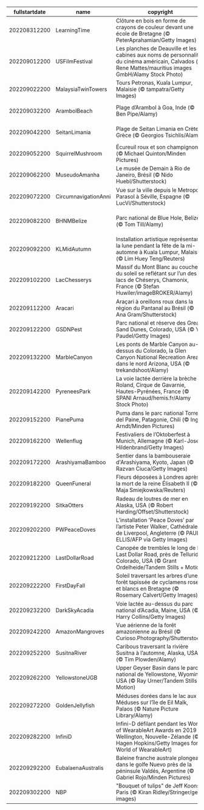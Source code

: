 |fullstartdate|name|copyright|title|image|
|--|--|--|--|--|
202208312200|LearningTime|Clôture en bois en forme de crayons de couleur devant une école de Bretagne (© PeterAprahamian/Getty Images)|C'est reparti pour un tour !|![](/fr-FR/2022/09/202208312200LearningTime.jpg)|
202209012200|USFilmFestival|Les planches de Deauville et les cabines aux noms de personnalités du cinéma américain, Calvados (© Rene Mattes/mauritius images GmbH/Alamy Stock Photo)|Action !|![](/fr-FR/2022/09/202209012200USFilmFestival.jpg)|
202209022200|MalaysiaTwinTowers|Tours Petronas, Kuala Lumpur, Malaisie (© tampatra/Getty Images)|La taille compte|![](/fr-FR/2022/09/202209022200MalaysiaTwinTowers.jpg)|
202209032200|ArambolBeach|Plage d’Arambol à Goa, Inde (© Ben Pipe/Alamy)|L'autre facette de l'Inde|![](/fr-FR/2022/09/202209032200ArambolBeach.jpg)|
202209042200|SeitanLimania|Plage de Seitan Limania en Crète, Grèce (© Georgios Tsichlis/Alamy)|Tout petit coin de paradis|![](/fr-FR/2022/09/202209042200SeitanLimania.jpg)|
202209052200|SquirrelMushroom|Écureuil roux et son champignon (© Michael Quinton/Minden Pictures)|Par ici la bonne soupe|![](/fr-FR/2022/09/202209052200SquirrelMushroom.jpg)|
202209062200|MuseudoAmanha|Le musée de Demain à Rio de Janeiro, Brésil (© Nido Huebl/Shutterstock)|Le musée de Demain|![](/fr-FR/2022/09/202209062200MuseudoAmanha.jpg)|
202209072200|CircumnavigationAnni|Vue sur la ville depuis le Metropol Parasol à Séville, Espagne (© LucVi/Shutterstock)|La Terre est ronde|![](/fr-FR/2022/09/202209072200CircumnavigationAnni.jpg)|
202209082200|BHNMBelize|Parc national de Blue Hole, Belize (© Tom Till/Alamy)|L’autre grande barrière de corail|![](/fr-FR/2022/09/202209082200BHNMBelize.jpg)|
202209092200|KLMidAutumn|Installation artistique représentant la lune pendant la fête de la mi-automne à Kuala Lumpur, Malaisie (© Lim Huey Teng/Reuters)|La lune à l’honneur|![](/fr-FR/2022/09/202209092200KLMidAutumn.jpg)|
202209102200|LacChesserys|Massif du Mont Blanc au coucher du soleil se reflétant sur l’un des lacs de Chéserys, Chamonix, France (© Stefan Huwiler/imageBROKER/Alamy)|Là où l’air est le plus pur|![](/fr-FR/2022/09/202209102200LacChesserys.jpg)|
202209112200|Aracari|Araçari à oreillons roux dans la région du Pantanal au Brésil (© Ana Gram/Shutterstock)|Comme un toucan|![](/fr-FR/2022/09/202209112200Aracari.jpg)|
202209122200|GSDNPest|Parc national et réserve des Great Sand Dunes, Colorado, USA (© Y Paudel/Getty Images)|Mer de sable|![](/fr-FR/2022/09/202209122200GSDNPest.jpg)|
202209132200|MarbleCanyon|Les ponts de Marble Canyon au-dessus du Colorado, la Glen Canyon National Recreation Area dans le nord Arizona, USA (© trekandshoot/Alamy)|Pas de problème pour traverser|![](/fr-FR/2022/09/202209132200MarbleCanyon.jpg)|
202209142200|PyreneesPark|La voie lactée derrière la brèche de Roland, Cirque de Gavarnie, Hautes-Pyrénées, France (© SPANI Arnaud/hemis.fr/Alamy Stock Photo)|Magie tombée du ciel|![](/fr-FR/2022/09/202209142200PyreneesPark.jpg)|
202209152200|PianePuma|Puma dans le parc national Torres del Paine, Patagonie, Chili (© Ingo Arndt/Minden Pictures)|Miaou !|![](/fr-FR/2022/09/202209152200PianePuma.jpg)|
202209162200|Wellenflug|Festivaliers de l’Oktoberfest à Munich, Allemagne (© Karl-Josef Hildenbrand/Getty Images)|Bien arrosé !|![](/fr-FR/2022/09/202209162200Wellenflug.jpg)|
202209172200|ArashiyamaBamboo|Sentier dans la bambouseraie d'Arashiyama, Kyoto, Japan (© Razvan Ciuca/Getty Images)|Forêt d’herbes|![](/fr-FR/2022/09/202209172200ArashiyamaBamboo.jpg)|
202209182200|QueenFuneral|Fleurs déposées à Londres après la mort de la reine Élisabeth II (© Maja Smiejkowska/Reuters)|Les adieux à la reine|![](/fr-FR/2022/09/202209182200QueenFuneral.jpg)|
202209192200|SitkaOtters|Radeau de loutres de mer en Alaska, USA (© Robert Harding/Offset/Shutterstock)|La meilleure sieste|![](/fr-FR/2022/09/202209192200SitkaOtters.jpg)|
202209202200|PWPeaceDoves|L’installation 'Peace Doves’ par l’artiste Peter Walker, Cathédrale de Liverpool, Angleterre (© PAUL ELLIS/AFP via Getty Images)|Des colombes pour la paix|![](/fr-FR/2022/09/202209202200PWPeaceDoves.jpg)|
202209212200|LastDollarRoad|Canopée de trembles le long de la Last Dollar Road, près de Telluride, Colorado, USA (© Grant Ordelheide/Tandem Stills + Motion)|Soleil automnal|![](/fr-FR/2022/09/202209212200LastDollarRoad.jpg)|
202209222200|FirstDayFall|Soleil traversant les arbres d’une forêt tapissée de cyclamens roses et blancs en Bretagne (© Rosemary Calvert/Getty Images)|Bye-bye l’été|![](/fr-FR/2022/09/202209222200FirstDayFall.jpg)|
202209232200|DarkSkyAcadia|Voie lactée au-dessus du parc national d’Acadia, Maine, USA (© Harry Collins/Getty Images)|Sans filtre|![](/fr-FR/2022/09/202209232200DarkSkyAcadia.jpg)|
202209242200|AmazonMangroves|Vue aérienne de la forêt amazonienne au Brésil (© Curioso.Photography/Shutterstock)|Ressource pour l’humanité|![](/fr-FR/2022/09/202209242200AmazonMangroves.jpg)|
202209252200|SusitnaRiver|Caribous traversant la rivière Susitna à l’automne, Alaska, USA (© Tim Plowden/Alamy)|Le temps des amours|![](/fr-FR/2022/09/202209252200SusitnaRiver.jpg)|
202209262200|YellowstoneUGB|Upper Geyser Basin dans le parc national de Yellowstone, Wyoming, USA (© Ray Urner/Tandem Stills + Motion)|La terre des sources chaudes|![](/fr-FR/2022/09/202209262200YellowstoneUGB.jpg)|
202209272200|GoldenJellyfish|Méduses dorées dans le lac aux Méduses sur l’île de Eil Malk, Palaos (© Nature Picture Library/Alamy)|Inoffensives par nature|![](/fr-FR/2022/09/202209272200GoldenJellyfish.jpg)|
202209282200|InfiniD|Infini-D défilant pendant les World of WearableArt Awards en 2019 à Wellington, Nouvelle-Zélande (© Hagen Hopkins/Getty Images for World of WearableArt)|De l’art portable|![](/fr-FR/2022/09/202209282200InfiniD.jpg)|
202209292200|EubalaenaAustralis|Baleine franche australe plongeant dans le golfe Nuevo près de la péninsule Valdés, Argentine (© Gabriel Rojo/Minden Pictures)|Plouf !|![](/fr-FR/2022/09/202209292200EubalaenaAustralis.jpg)|
202209302200|NBP|"Bouquet of tulips" de Jeff Koons, Paris (© Kiran Ridley/Stringer/getty images)|Jusqu’au bout de la nuit|![](/fr-FR/2022/09/202209302200NBP.jpg)|
